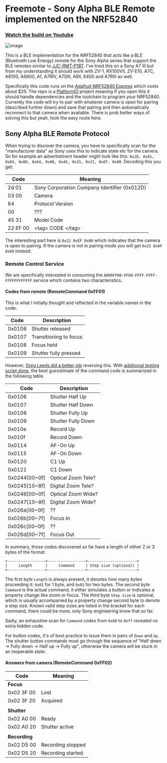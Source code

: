 # Freemote - Sony Alpha BLE Remote implemented on the NRF52840

### [Watch the build on Youtube](https://www.youtube.com/watch?v=G_nyD2bTs7A)

![image](https://raw.githubusercontent.com/coral/freemote/master/_freemote_photo.jpg)

This is a BLE implementation for the NRF52840 that acts like a BLE (Bluetooth Low Energy) remote for the Sony Alpha series that support the BLE remotes similar to [JJC-RMT-P1BT](https://www.amazon.com/JJC-RMT-P1BT-Bluetooth-Wireless-Commander/dp/B08CR1QPKQ). I've tried this on a Sony A7 III but from my understanding it should work with ZV-1, RX100VII, ZV-E10, A7C, A6100, A6600, A1, A7RIV, A7SIII, A9II, 6400 and A7RIII as well.

Specifically this code runs on the [Adafruit NRF52840 Express](https://www.adafruit.com/product/4062) which costs about $25. The repo is a [PlatformIO](https://platformio.org/) project meaning if you open this it should handle dependencies and the toolchain to program your NRF52840. Currently the code will try to pair with whatever camera is open for pairing (described further down) and save that pairing and then automatically reconnect to that camera when avaliable. There is prob better ways of solving this but yeah, took the easy route here.

## Sony Alpha BLE Remote Protocol

When trying to discover the camera, you have to specifically scan for the "manufacturer data" as Sony uses this to indicate state etc for the camera. So for example an advertistment header might look like this: `0x2D, 0x01, 0x03, 0x00, 0x64, 0x00, 0x45, 0x31, 0x22, 0xEF, 0x00`. Decoding this you get:

| Code     | Meaning                                      |
|----------|----------------------------------------------|
| 2d 01    | Sony Corporation Company Identifier (0x012D) |
| 03 00    | Camera                                       |
| 64       | Protocol Version                             |
| 00       | ???                                          |
| 45 31    | Model Code                                   |
| 22 EF 00 | \<tag> CODE \</tag>                            |

The interesting part here is `0x22 0xEF 0x00` which indicates that the camera is open to pairing. If the camera is not in pairing mode you will get `0x22 0xAF 0x00` instead.

### Remote Control Service

We are specifically interested in consuming the `8000FF00-FF00-FFFF-FFFF-FFFFFFFFFFFF` service which contains two characteristics. 

#### Codes from remote (RemoteCommand 0xFF01)

This is what I initially thought and reflected in the variable names in the code:

| Code   | Description            |
|--------|------------------------|
| 0x0106 | Shutter released       |
| 0x0107 | Transitioning to focus |
| 0x0108 | Focus held             |
| 0x0109 | Shutter fully pressed  |

However, [Greg Leeds did a better job](https://gregleeds.com/reverse-engineering-sony-camera-bluetooth/) reversing this. With [additional testing script done](./ble-test.py), the best guesstimate of the command code is summarized in the following table. 

| Code     | Description     | 
| -------- | --------------- | 
| 0x0106   | Shutter Half Up   | 
| 0x0107   | Shutter Half Down | 
| 0x0108   | Shutter Fully Up  | 
| 0x0109   | Shutter Fully Down| 
| 0x010e   | Record Up   | 
| 0x010f   | Record Down  | 
| 0x0114   | AF-On Up    | 
| 0x0115   | AF-On Down  | 
| 0x0120   | C1 Up           | 
| 0x0121   | C1 Down         | 
| 0x0244[00~0f] | Optical Zoom Tele? | 
| 0x0245[10~8f] | Digital Zoom Tele? | 
| 0x0246[00~0f] | Optical Zoom Wide? | 
| 0x0247[10~8f] | Digital Zoom Wide? | 
| 0x026a[00~0f] | ??  | 
| 0x026b[00~7f] | Focus In   | 
| 0x026c[00~0f] | ??  | 
| 0x026d[00~7f] | Focus Out  | 

In summary, those codes discovered so far have a length of either 2 or 3 bytes of the format:
```
+-----------------+-----------------+----------------------+
|     Length      |     Command     | Step size (optional) |
+-----------------+-----------------+----------------------+

```

The first byte `Length` is always present, it denotes how many bytes proceeding it: `0x01` for 1 byte, and `0x02` for two bytes. 
The second byte `Command` is the actual command, it either simulates a button or indicates a property change like zoom or focus.
The third byte `Step size` is optional, which is usually accompanied by a property change second byte to denote a step size. Known valid step sizes are listed in the bracket for each command, there could be more, only Sony engineering know that so far. 

Sadly, an exhaustive scan for `Command` codes from `0x00` to `0xff` revealed no extra hidden code.

For button codes, it's of best practice to issue them in pairs of `Down` and `Up`.
The shutter button commands must go through the sequence of "Half down -> Fully down -> Half up -> Fully up", otherwise the camera will be stuck in an inoperable state.


#### Answers from camera (RemoteCommand 0xFF02)

| Code          | Meaning           |
|---------------|-------------------|
| **Focus**     |                   |
| 0x02 3F 00    | Lost              |
| 0x02 3F 20    | Acquired          |
|               |                   |
| **Shutter**   |                   |
| 0x02 A0 00    | Ready             |
| 0x02 A0 20    | Shutter active    |
|               |                   |
| **Recording** |                   |
| 0x02 D5 00    | Recording stopped |
| 0x02 D5 20    | Recording started |